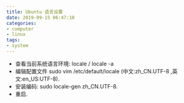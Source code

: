 ```yaml
---
title: Ubuntu 语言设置
date: 2019-09-15 06:47:18
categories:
- computer
- linux
tags:
- system
---
```

* 查看当前系统语言环境: locale / locale -a
* 编辑配置文件 sudo vim /etc/default/locale (中文:zh_CN.UTF-8 ,英文:en_US:UTF-8).
* 安装编码: sudo locale-gen zh_CN.UTF-8.
* 重启.


